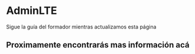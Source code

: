 # AdminLTE

Sigue la guía del formador mientras actualizamos esta página

## Proximamente encontrarás mas información acá